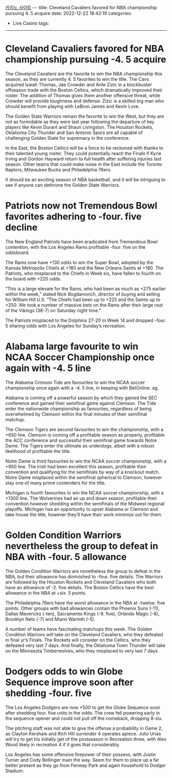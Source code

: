 [카지노 사이트](https://choegocasino.com/)---
title: Cleveland Cavaliers favored for NBA championship pursuing  4. 5 acquire
date: 2022-12-22 18:42:19
categories:
- Live Casino
tags:
---


#  Cleveland Cavaliers favored for NBA championship pursuing -4. 5 acquire

The Cleveland Cavaliers are the favorite to win the NBA championship this season, as they are currently 4. 5 favorites to win the title. The Cavs acquired Isaiah Thomas, Jae Crowder and Ante Zizic in a blockbuster offseason trade with the Boston Celtics, which dramatically improved their roster. The addition of Thomas gives them another offensive threat, while Crowder will provide toughness and defense. Zizic is a skilled big man who should benefit from playing with LeBron James and Kevin Love.

The Golden State Warriors remain the favorite to win the West, but they are not as formidable as they were last year following the departure of key players like Kevin Durant and Shaun Livingston. The Houston Rockets, Oklahoma City Thunder and San Antonio Spurs are all capable of challenging Golden State for supremacy in the conference.

In the East, the Boston Celtics will be a force to be reckoned with thanks to their talented young roster. They could potentially reach the Finals if Kyrie Irving and Gordon Hayward return to full health after suffering injuries last season. Other teams that could make noise in the East include the Toronto Raptors, Milwaukee Bucks and Philadelphia 76ers.

It should be an exciting season of NBA basketball, and it will be intriguing to see if anyone can dethrone the Golden State Warriors.

#  Patriots now not Tremendous Bowl favorites adhering to -four. five decline

The New England Patriots have been eradicated from Tremendous Bowl contention, with the Los Angeles Rams profitable -four. five on the oddsboard.

The Rams now have +130 odds to win the Super Bowl, adopted by the Kansas Metropolis Chiefs at +160 and the New Orleans Saints at +180. The Patriots, who misplaced to the Chiefs in Week six, have fallen to fourth on the board with +220 odds.

“This is a large elevate for the Rams, who had been as much as +275 earlier within the week,” stated Nick Bogdanovich, director of buying and selling for William Hill U.S. “The Chiefs had been up to +225 and the Saints up to +250. We took a number of massive bets on the Rams after their large rout of the Vikings (38-7) on Saturday night time.”

The Patriots misplaced to the Dolphins 27-20 in Week 14 and dropped -four. 5 sharing odds with Los Angeles for Sunday’s recreation.

#  Alabama large favourite to win NCAA Soccer Championship once again with -4. 5 line

The Alabama Crimson Tide are favourites to win the NCAA soccer championship once again with a -4. 5 line, in keeping with BetOnline. ag.

 Alabama is coming off a powerful season by which they gained the SEC conference and gained their semifinal game against Clemson. The Tide enter the nationwide championship as favourites, regardless of being overwhelmed by Clemson within the final minutes of their semifinal matchup.

The Clemson Tigers are second favourites to win the championship, with a +650 line. Clemson is coming off a profitable season as properly, profitable the ACC conference and successful their semifinal game towards Notre Dame. The Tigers enter the ultimate as underdogs, albeit with a robust likelihood of profitable the title.

Notre Dame is third favourites to win the NCAA soccer championship, with a +950 line. The Irish had been excellent this season, profitable their convention and qualifying for the semifinals by way of a knockout match. Notre Dame misplaced within the semifinal spherical to Clemson, however stay one of many prime contenders for the title.

Michigan is fourth favourites to win the NCAA soccer championship, with a +1300 line. The Wolverines had an up and down season, profitable their convention however shedding within the semifinals of the Midwest regional playoffs. Michigan has an opportunity to upset Alabama or Clemson and take house the title, however they’ll have their work minimize out for them.

#  Golden Condition Warriors nevertheless the group to defeat in NBA with -four. 5 allowance

The Golden Condition Warriors are nonetheless the group to defeat in the NBA, but their allowance has diminished to -four. five details. The Warriors are followed by the Houston Rockets and Cleveland Cavaliers who both have an allowance of -2. five details. The Boston Celtics have the best allowance in the NBA at +six. 5 points.

The Philadelphia 76ers have the worst allowance in the NBA at -twelve. five points. Other groups with bad allowances contain the Phoenix Suns (-11), Dallas Mavericks (-ten), Sacramento Kings (-9. five), Orlando Magic (-8), Brooklyn Nets (-7) and Miami Warmth (-5).

A number of teams have fascinating matchups this week. The Golden Condition Warriors will take on the Cleveland Cavaliers, who they defeated in final yr’s Finals. The Rockets will consider on the Celtics, who they defeated very last 7 days. And finally, the Oklahoma Town Thunder will take on the Minnesota Timberwolves, who they misplaced to very last 7 days.

#  Dodgers odds to win Globe Sequence improve soon after shedding -four. five

The Los Angeles Dodgers are now +500 to get the Globe Sequence soon after shedding four. five units in the odds. The crew fell powering early in the sequence opener and could not pull off the comeback, dropping 8-six. 

The pitching staff was not able to give the offense a probability in Game 2, as Clayton Kershaw and Rich Hill surrender 4 operates apiece. Julio Urias will try to get his initially get of the postseason in Recreation three, with Alex Wood likely in recreation 4 if it goes that considerably.

Los Angeles has some offensive firepower of their possess, with Justin Turner and Cody Bellinger main the way. Seem for them to place up a far better present as they go from Fenway Park and again household to Dodger Stadium.